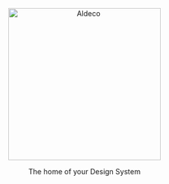 <p align="center">
  <a href="https://equalizer.dev/">
    <picture>
      <source media="(prefers-color-scheme: dark)" srcset="https://gist.github.com/assets/10433384/4c890f92-c85c-4c05-9eb0-6e1390fc92e2">
      <img src="https://gist.github.com/assets/10433384/07596890-df83-4cd8-9f9a-3eb68a7162f7" alt="Aldeco" width="300" />
    </picture>
  </a>
</p>

<p align="center">The home of your Design System</p>
